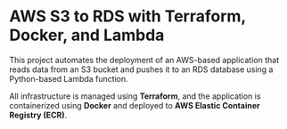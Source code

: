 # **AWS S3 to RDS with Terraform, Docker, and Lambda**

This project automates the deployment of an AWS-based application that reads data from an S3 bucket and pushes it to an RDS database using a Python-based Lambda function. 

All infrastructure is managed using **Terraform**, and the application is containerized using **Docker** and deployed to **AWS Elastic Container Registry (ECR)**. 
